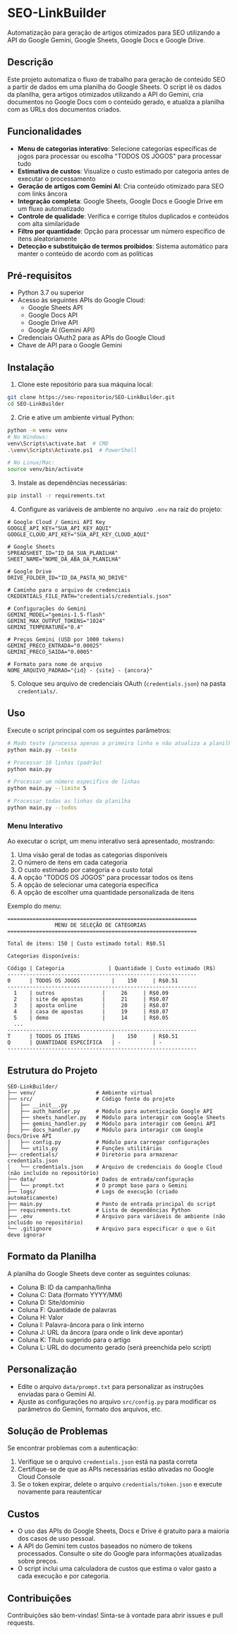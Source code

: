 # SEO-LinkBuilder

Automatização para geração de artigos otimizados para SEO utilizando a API do Google Gemini, Google Sheets, Google Docs e Google Drive.

## Descrição

Este projeto automatiza o fluxo de trabalho para geração de conteúdo SEO a partir de dados em uma planilha do Google Sheets. O script lê os dados da planilha, gera artigos otimizados utilizando a API do Gemini, cria documentos no Google Docs com o conteúdo gerado, e atualiza a planilha com as URLs dos documentos criados.

## Funcionalidades

- **Menu de categorias interativo**: Selecione categorias específicas de jogos para processar ou escolha "TODOS OS JOGOS" para processar tudo
- **Estimativa de custos**: Visualize o custo estimado por categoria antes de executar o processamento
- **Geração de artigos com Gemini AI**: Cria conteúdo otimizado para SEO com links âncora
- **Integração completa**: Google Sheets, Google Docs e Google Drive em um fluxo automatizado
- **Controle de qualidade**: Verifica e corrige títulos duplicados e conteúdos com alta similaridade
- **Filtro por quantidade**: Opção para processar um número específico de itens aleatoriamente
- **Detecção e substituição de termos proibidos**: Sistema automático para manter o conteúdo de acordo com as políticas

## Pré-requisitos

- Python 3.7 ou superior
- Acesso às seguintes APIs do Google Cloud:
  - Google Sheets API
  - Google Docs API
  - Google Drive API
  - Google AI (Gemini API)
- Credenciais OAuth2 para as APIs do Google Cloud
- Chave de API para o Google Gemini

## Instalação

1. Clone este repositório para sua máquina local:
```bash
git clone https://seu-repositorio/SEO-LinkBuilder.git
cd SEO-LinkBuilder
```

2. Crie e ative um ambiente virtual Python:
```bash
python -m venv venv
# No Windows:
venv\Scripts\activate.bat  # CMD
.\venv\Scripts\Activate.ps1  # PowerShell

# No Linux/Mac:
source venv/bin/activate
```

3. Instale as dependências necessárias:
```bash
pip install -r requirements.txt
```

4. Configure as variáveis de ambiente no arquivo `.env` na raiz do projeto:
```
# Google Cloud / Gemini API Key
GOOGLE_API_KEY="SUA_API_KEY_AQUI"
GOOGLE_CLOUD_API_KEY="SUA_API_KEY_CLOUD_AQUI"

# Google Sheets
SPREADSHEET_ID="ID_DA_SUA_PLANILHA"
SHEET_NAME="NOME_DA_ABA_DA_PLANILHA"

# Google Drive
DRIVE_FOLDER_ID="ID_DA_PASTA_NO_DRIVE"

# Caminho para o arquivo de credenciais
CREDENTIALS_FILE_PATH="credentials/credentials.json"

# Configurações do Gemini
GEMINI_MODEL="gemini-1.5-flash"
GEMINI_MAX_OUTPUT_TOKENS="1024"
GEMINI_TEMPERATURE="0.4"

# Preços Gemini (USD por 1000 tokens)
GEMINI_PRECO_ENTRADA="0.00025"
GEMINI_PRECO_SAIDA="0.0005"

# Formato para nome de arquivo
NOME_ARQUIVO_PADRAO="{id} - {site} - {ancora}"
```

5. Coloque seu arquivo de credenciais OAuth (`credentials.json`) na pasta `credentials/`.

## Uso

Execute o script principal com os seguintes parâmetros:

```bash
# Modo teste (processa apenas a primeira linha e não atualiza a planilha)
python main.py --teste

# Processar 10 linhas (padrão)
python main.py

# Processar um número específico de linhas
python main.py --limite 5

# Processar todas as linhas da planilha
python main.py --todos
```

### Menu Interativo

Ao executar o script, um menu interativo será apresentado, mostrando:

1. Uma visão geral de todas as categorias disponíveis
2. O número de itens em cada categoria
3. O custo estimado por categoria e o custo total
4. A opção "TODOS OS JOGOS" para processar todos os itens
5. A opção de selecionar uma categoria específica
6. A opção de escolher uma quantidade personalizada de itens

Exemplo do menu:
```
============================================================
               MENU DE SELEÇÃO DE CATEGORIAS
============================================================

Total de itens: 150 | Custo estimado total: R$0.51

Categorias disponíveis:

Código | Categoria              | Quantidade | Custo estimado (R$)
------------------------------------------------------------
0      | TODOS OS JOGOS          |    150     | R$0.51
------------------------------------------------------------
  1    | outros               |     26     | R$0.09
  2    | site de apostas      |     21     | R$0.07
  3    | aposta online        |     20     | R$0.07
  4    | casa de apostas      |     19     | R$0.07
  5    | demo                 |     14     | R$0.05
  ...
------------------------------------------------------------
T      | TODOS OS ITENS          |    150     | R$0.51
Q      | QUANTIDADE ESPECÍFICA   | -          | -
------------------------------------------------------------
```

## Estrutura do Projeto

```
SEO-LinkBuilder/
├── venv/                   # Ambiente virtual
├── src/                    # Código fonte do projeto
│   ├── __init__.py
│   ├── auth_handler.py     # Módulo para autenticação Google API
│   ├── sheets_handler.py   # Módulo para interagir com Google Sheets
│   ├── gemini_handler.py   # Módulo para interagir com Gemini API
│   ├── docs_handler.py     # Módulo para interagir com Google Docs/Drive API
│   ├── config.py           # Módulo para carregar configurações
│   └── utils.py            # Funções utilitárias
├── credentials/            # Diretório para armazenar credentials.json
│   └── credentials.json    # Arquivo de credenciais do Google Cloud (não incluído no repositório)
├── data/                   # Dados de entrada/configuração
│   └── prompt.txt          # O prompt base para o Gemini
├── logs/                   # Logs de execução (criado automaticamente)
├── main.py                 # Ponto de entrada principal do script
├── requirements.txt        # Lista de dependências Python
├── .env                    # Arquivo para variáveis de ambiente (não incluído no repositório)
└── .gitignore              # Arquivo para especificar o que o Git deve ignorar
```

## Formato da Planilha

A planilha do Google Sheets deve conter as seguintes colunas:

- Coluna B: ID da campanha/linha
- Coluna C: Data (formato YYYY/MM)
- Coluna D: Site/domínio
- Coluna F: Quantidade de palavras
- Coluna H: Valor
- Coluna I: Palavra-âncora para o link interno
- Coluna J: URL da âncora (para onde o link deve apontar)
- Coluna K: Título sugerido para o artigo
- Coluna L: URL do documento gerado (será preenchida pelo script)

## Personalização

- Edite o arquivo `data/prompt.txt` para personalizar as instruções enviadas para o Gemini AI.
- Ajuste as configurações no arquivo `src/config.py` para modificar os parâmetros do Gemini, formato dos arquivos, etc.

## Solução de Problemas

Se encontrar problemas com a autenticação:

1. Verifique se o arquivo `credentials.json` está na pasta correta
2. Certifique-se de que as APIs necessárias estão ativadas no Google Cloud Console
3. Se o token expirar, delete o arquivo `credentials/token.json` e execute novamente para reautenticar

## Custos

- O uso das APIs do Google Sheets, Docs e Drive é gratuito para a maioria dos casos de uso pessoal.
- A API do Gemini tem custos baseados no número de tokens processados. Consulte o site do Google para informações atualizadas sobre preços.
- O script inclui uma calculadora de custos que estima o valor gasto a cada execução e por categoria.

## Contribuições

Contribuições são bem-vindas! Sinta-se à vontade para abrir issues e pull requests. 